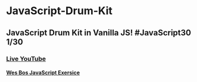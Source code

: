 # JavaScript-Drum-Kit
## JavaScript Drum Kit in Vanilla JS! #JavaScript30 1/30
###  [Live](https://artanmerko.github.io/JavaScript-Drum-Kit/)[ YouTube](https://www.youtube.com/watch?v=VuN8qwZoego&list=PLu8EoSxDXHP6CGK4YVJhL_VWetA865GOH&index=1)

#### [Wes Bos JavaScript Exersice](https://javascript30.com/)

